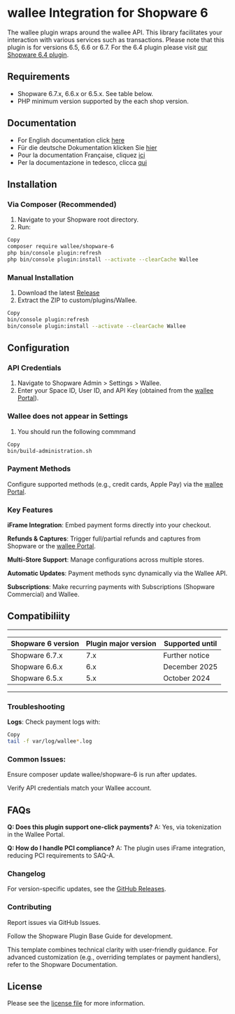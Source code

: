 

wallee Integration for Shopware 6
=============================

The wallee plugin wraps around the wallee API. This library facilitates your interaction with various services such as transactions.
Please note that this plugin is for versions 6.5, 6.6 or 6.7. For the 6.4 plugin please visit [our Shopware 6.4 plugin](https://github.com/wallee-payment/shopware-6-4).

## Requirements

- Shopware 6.7.x, 6.6.x or 6.5.x. See table below.
- PHP minimum version supported by the each shop version.

## Documentation

- For English documentation click [here](https://plugin-documentation.wallee.com/wallee-payment/shopware-6/7.1.3/docs/en/documentation.html)
- Für die deutsche Dokumentation klicken Sie [hier](https://plugin-documentation.wallee.com/wallee-payment/shopware-6/7.1.3/docs/de/documentation.html)
- Pour la documentation Française, cliquez [ici](https://plugin-documentation.wallee.com/wallee-payment/shopware-6/7.1.3/docs/fr/documentation.html)
- Per la documentazione in tedesco, clicca [qui](https://plugin-documentation.wallee.com/wallee-payment/shopware-6/7.1.3/docs/it/documentation.html)

## Installation

### **Via Composer (Recommended)**  
1. Navigate to your Shopware root directory.
2. Run:

```bash
Copy
composer require wallee/shopware-6
php bin/console plugin:refresh
php bin/console plugin:install --activate --clearCache Wallee
```

### Manual Installation

1. Download the latest [Release](../../releases)
2. Extract the ZIP to custom/plugins/Wallee.

```bash
Copy
bin/console plugin:refresh  
bin/console plugin:install --activate --clearCache Wallee
```

## Configuration
### API Credentials

1. Navigate to Shopware Admin > Settings > Wallee.
2. Enter your Space ID, User ID, and API Key (obtained from the [wallee Portal](https://app-wallee.com/)).

### Wallee does not appear in Settings

1. You should run the following commmand

```bash
Copy
bin/build-administration.sh
```

### Payment Methods

Configure supported methods (e.g., credit cards, Apple Pay) via the [wallee Portal](https://app-wallee.com/).

### Key Features
**iFrame Integration**: Embed payment forms directly into your checkout.

**Refunds & Captures**: Trigger full/partial refunds and captures from Shopware or the [wallee Portal](https://app-wallee.com/).

**Multi-Store Support**: Manage configurations across multiple stores.

**Automatic Updates**: Payment methods sync dynamically via the Wallee API.

**Subscriptions**: Make recurring payments with Subscriptions (Shopware Commercial) and Wallee.

## Compatibiliity

___________________________________________________________________________________
| Shopware 6 version            | Plugin major version   | Supported until        |
|-------------------------------|------------------------|------------------------|
| Shopware 6.7.x                | 7.x                    | Further notice         |
| Shopware 6.6.x                | 6.x                    | December 2025          |
| Shopware 6.5.x                | 5.x                    | October 2024           |
-----------------------------------------------------------------------------------

### Troubleshooting
**Logs**: Check payment logs with:

```bash
Copy
tail -f var/log/wallee*.log
```
### Common Issues:

Ensure composer update wallee/shopware-6 is run after updates.

Verify API credentials match your Wallee account.

## FAQs
**Q: Does this plugin support one-click payments?**
A: Yes, via tokenization in the Wallee Portal.

**Q: How do I handle PCI compliance?**
A: The plugin uses iFrame integration, reducing PCI requirements to SAQ-A.

### Changelog
For version-specific updates, see the [GitHub Releases](https://github.com/wallee-payment/shopware-6/releases).

### Contributing
Report issues via GitHub Issues.

Follow the Shopware Plugin Base Guide for development.

This template combines technical clarity with user-friendly guidance. For advanced customization (e.g., overriding templates or payment handlers), refer to the Shopware Documentation.

## License

Please see the [license file](https://github.com/wallee-payment/shopware-6/blob/master/LICENSE.txt) for more information.
